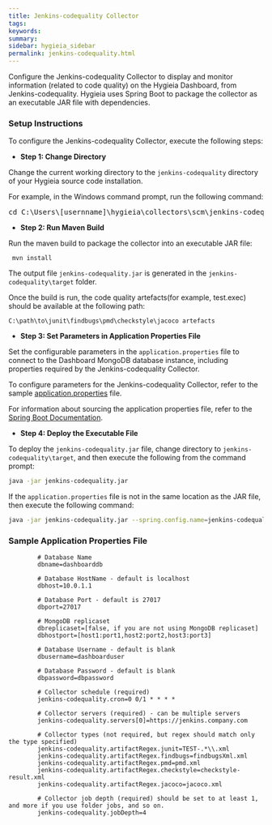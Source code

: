 ```yaml
---
title: Jenkins-codequality Collector
tags:
keywords:
summary:
sidebar: hygieia_sidebar
permalink: jenkins-codequality.html
---
```


Configure the Jenkins-codequality Collector to display and monitor information (related to code quality) on the Hygieia Dashboard, from Jenkins-codequality. Hygieia uses Spring Boot to package the collector as an executable JAR file with dependencies. 

### Setup Instructions

To configure the Jenkins-codequality Collector, execute the following steps:

*   **Step 1: Change Directory**

Change the current working directory to the `jenkins-codequality` directory of your Hygieia source code installation.

For example, in the Windows command prompt, run the following command:

<pre code="">cd C:\Users\[usernname]\hygieia\collectors\scm\jenkins-codequality</pre>

*   **Step 2: Run Maven Build**

Run the maven build to package the collector into an executable JAR file:

```
 mvn install
```

The output file `jenkins-codequality.jar` is generated in the `jenkins-codequality\target` folder.

Once the build is run, the code quality artefacts(for example, test.exec) should be available at the following path:
```
C:\path\to\junit\findbugs\pmd\checkstyle\jacoco artefacts
```

*   **Step 3: Set Parameters in Application Properties File**

Set the configurable parameters in the `application.properties` file to connect to the Dashboard MongoDB database instance, including properties required by the Jenkins-codequality Collector.

To configure parameters for the Jenkins-codequality Collector, refer to the sample [application.properties](#sample_application_properties_file) file.

For information about sourcing the application properties file, refer to the [Spring Boot Documentation](http://docs.spring.io/spring-boot/docs/current-SNAPSHOT/reference/htmlsingle/#boot-features-external-config-application-property-files).

*   **Step 4: Deploy the Executable File**

To deploy the `jenkins-codequality.jar` file, change directory to `jenkins-codequality\target`, and then execute the following from the command prompt:

```bash
java -jar jenkins-codequality.jar
```

If the `application.properties` file is not in the same location as the JAR file, then execute the following command:
```bash
java -jar jenkins-codequality.jar --spring.config.name=jenkins-codequality --spring.config.location=[path to application.properties file]
```

### Sample Application Properties File

```properties
		# Database Name
		dbname=dashboarddb

		# Database HostName - default is localhost
		dbhost=10.0.1.1

		# Database Port - default is 27017
		dbport=27017

		# MongoDB replicaset
		dbreplicaset=[false, if you are not using MongoDB replicaset]
		dbhostport=[host1:port1,host2:port2,host3:port3]

		# Database Username - default is blank
		dbusername=dashboarduser

		# Database Password - default is blank
		dbpassword=dbpassword

		# Collector schedule (required)
		jenkins-codequality.cron=0 0/1 * * * *

		# Collector servers (required) - can be multiple servers
		jenkins-codequality.servers[0]=https://jenkins.company.com

		# Collector types (not required, but regex should match only the type specified)
		jenkins-codequality.artifactRegex.junit=TEST-.*\\.xml
		jenkins-codequality.artifactRegex.findbugs=findbugsXml.xml
		jenkins-codequality.artifactRegex.pmd=pmd.xml
		jenkins-codequality.artifactRegex.checkstyle=checkstyle-result.xml
		jenkins-codequality.artifactRegex.jacoco=jacoco.xml

		# Collector job depth (required) should be set to at least 1, and more if you use folder jobs, and so on.
		jenkins-codequality.jobDepth=4
```
